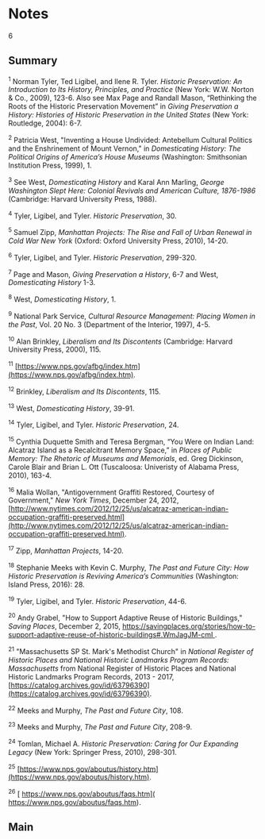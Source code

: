 # Notes

6

## Summary

<a name="1"></a><sup>1</sup>  Norman Tyler, Ted Ligibel, and Ilene R. Tyler. *Historic Preservation: An Introduction to Its History, Principles, and Practice* (New York: W.W. Norton & Co., 2009), 123-6. Also see Max Page and Randall Mason, “Rethinking the Roots of the Historic Preservation Movement” in *Giving Preservation a History: Histories of Historic Preservation in the United States* (New York: Routledge, 2004): 6-7.


<a name="2"></a><sup>2</sup> Patricia West, "Inventing a House Undivided: Antebellum Cultural Politics and the Enshrinement of Mount Vernon," in *Domesticating History: The Political Origins of America’s House Museums* (Washington: Smithsonian Institution Press, 1999), 1.

<a name="3"></a><sup>3</sup> See West, *Domesticating History* and Karal Ann Marling, *George Washington Slept Here: Colonial Revivals and American Culture, 1876-1986* (Cambridge: Harvard University Press, 1988).


<a name="4"></a><sup>4</sup> Tyler, Ligibel, and Tyler. *Historic Preservation*, 30.

<a name="5"></a><sup>5</sup>  Samuel Zipp, *Manhattan Projects: The Rise and Fall of Urban Renewal in Cold War New York* (Oxford: Oxford University Press, 2010), 14-20.

<a name="6"></a><sup>6</sup> Tyler, Ligibel, and Tyler. *Historic Preservation*, 299-320.

<a name="7"></a><sup>7</sup> Page and Mason, *Giving Preservation a History*, 6-7 and West, *Domesticating History* 1-3.

<a name="8"></a><sup>8</sup> West, *Domesticating History*, 1.

<a name="9"></a><sup>9</sup> National Park Service, *Cultural Resource Management: Placing Women in the Past*, Vol. 20 No. 3 (Department of the Interior, 1997), 4-5.

<a name="10"></a><sup>10</sup> Alan Brinkley, *Liberalism and Its Discontents* (Cambridge: Harvard University Press, 2000), 115.

<a name="11"></a><sup>11</sup> [https://www.nps.gov/afbg/index.htm](https://www.nps.gov/afbg/index.htm).

<a name="12"></a><sup>12</sup> Brinkley, *Liberalism and Its Discontents*, 115.

<a name="13"></a><sup>13</sup> West, *Domesticating History*, 39-91.

<a name="14"></a><sup>14</sup> Tyler, Ligibel, and Tyler. *Historic Preservation*, 24.

<a name="15"></a><sup>15</sup> Cynthia Duquette Smith and Teresa Bergman, “You Were on Indian Land: Alcatraz Island as a Recalcitrant Memory Space,” in *Places of Public Memory: The Rhetoric of Museums and Memorials*, ed. Greg Dickinson, Carole Blair and Brian L. Ott (Tuscaloosa: Univeristy of Alabama Press, 2010), 163-4.

<a name="16"></a><sup>16</sup> Malia Wollan, "Antigovernment Graffiti Restored, Courtesy of Government," *New York Times*, December 24, 2012, [http://www.nytimes.com/2012/12/25/us/alcatraz-american-indian-occupation-graffiti-preserved.html](http://www.nytimes.com/2012/12/25/us/alcatraz-american-indian-occupation-graffiti-preserved.html).

<a name="17"></a><sup>17</sup> Zipp, *Manhattan Projects*, 14-20.

<a name="18"></a><sup>18</sup> Stephanie Meeks with Kevin C. Murphy, *The Past and Future City: How Historic Preservation is Reviving America’s Communities* (Washington: Island Press, 2016): 28.

<a name="19"></a><sup>19</sup> Tyler, Ligibel, and Tyler. *Historic Preservation*, 44-6.

<a name="20"></a><sup>20</sup> Andy Grabel, "How to Support Adaptive Reuse of Historic Buildings," *Saving Places*, December 2, 2015, [https://savingplaces.org/stories/how-to-support-adaptive-reuse-of-historic-buildings#.WmJagJM-cmI ](https://savingplaces.org/stories/how-to-support-adaptive-reuse-of-historic-buildings#.WmJagJM-cmI).

<a name="21"></a><sup>21</sup> "Massachusetts SP St. Mark's Methodist Church" in *National Register of Historic Places and National Historic Landmarks Program Records: Massachusetts* from National Register of Historic Places and National Historic Landmarks Program Records, 2013 - 2017, [https://catalog.archives.gov/id/63796390](https://catalog.archives.gov/id/63796390).

<a name="22"></a><sup>22</sup> Meeks and Murphy, *The Past and Future City*, 108.

<a name="23"></a><sup>23</sup> Meeks and Murphy, *The Past and Future City*, 208-9.

<a name="24"></a><sup>24</sup> Tomlan, Michael A. *Historic Preservation: Caring for Our Expanding Legacy* (New York: Springer Press, 2010), 298-301.

<a name="25"></a><sup>25</sup> [https://www.nps.gov/aboutus/history.htm](https://www.nps.gov/aboutus/history.htm).

<a name="26"></a><sup>26</sup> [ https://www.nps.gov/aboutus/faqs.htm]( https://www.nps.gov/aboutus/faqs.htm).

## Main
